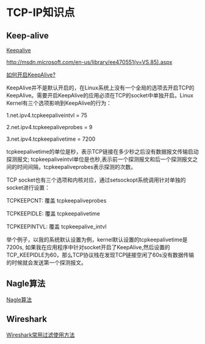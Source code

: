 # TCP-IP知识点



## Keep-alive

[Keepalive](http://tldp.org/HOWTO/html_single/TCP-Keepalive-HOWTO/)

http://msdn.microsoft.com/en-us/library/ee470551(v=VS.85).aspx

[如何开启KeepAlive?](https://www.cnblogs.com/havenshen/p/3850167.html)

KeepAlive并不是默认开启的，在Linux系统上没有一个全局的选项去开启TCP的KeepAlive。需要开启KeepAlive的应用必须在TCP的socket中单独开启。Linux Kernel有三个选项影响到KeepAlive的行为：

1.net.ipv4.tcpkeepaliveintvl = 75

2.net.ipv4.tcpkeepaliveprobes = 9

3.net.ipv4.tcpkeepalivetime = 7200

tcpkeepalivetime的单位是秒，表示TCP链接在多少秒之后没有数据报文传输启动探测报文; tcpkeepaliveintvl单位是也秒,表示前一个探测报文和后一个探测报文之间的时间间隔，tcpkeepaliveprobes表示探测的次数。

TCP socket也有三个选项和内核对应，通过setsockopt系统调用针对单独的socket进行设置：

TCPKEEPCNT: 覆盖 tcpkeepaliveprobes

TCPKEEPIDLE: 覆盖 tcpkeepalivetime

TCPKEEPINTVL: 覆盖 tcpkeepalive_intvl

举个例子，以我的系统默认设置为例，kernel默认设置的tcpkeepalivetime是7200s, 如果我在应用程序中针对socket开启了KeepAlive,然后设置的TCP_KEEPIDLE为60，那么TCP协议栈在发现TCP链接空闲了60s没有数据传输的时候就会发送第一个探测报文。



## Nagle算法

[Nagle算法](https://baike.baidu.com/item/Nagle算法/5645172)



## Wireshark

[Wireshark常用过滤使用方法](https://www.cnblogs.com/nmap/p/6291683.html)

